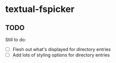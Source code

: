 # textual-fspicker

## TODO

Still to do:

- [ ] Flesh out what's displayed for directory entries
- [ ] Add lots of styling options for directory entries

[//]: # (README.md ends here)
